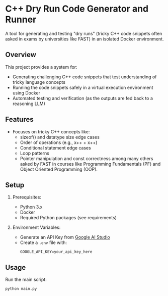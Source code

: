 # C++ Dry Run Code Generator and Runner

A tool for generating and testing "dry runs" (tricky C++ code snippets often asked in exams by universities like FAST) in an isolated Docker environment.

## Overview

This project provides a system for:
- Generating challenging C++ code snippets that test understanding of tricky language concepts
- Running the code snippets safely in a virtual execution environment using Docker
- Automated testing and verification (as the outputs are fed back to a reasoning LLM)

## Features

- Focuses on tricky C++ concepts like:
  - sizeof() and datatype size edge cases
  - Order of operations (e.g., x++ + x++)
  - Conditional statement edge cases
  - Loop patterns
  - Pointer manipulation and const correctness
  among many others asked by FAST in courses like Programming Fundamentals (PF) and Object Oriented Programming (OOP).

## Setup

1. Prerequisites:
   - Python 3.x
   - Docker
   - Required Python packages (see requirements)

2. Environment Variables:
   - Generate an API Key from [Google AI Studio](https://makersuite.google.com/app/apikey)
   - Create a `.env` file with:
     ```
     GOOGLE_API_KEY=your_api_key_here
     ```  

## Usage

Run the main script:

```sh
python main.py
```

